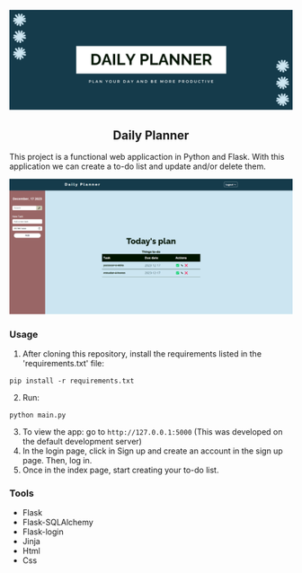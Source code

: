 ![To-do list Banner Image](/website/static/img/Github_header.png)
<h2 align='center'>Daily Planner</h2>

This project is a functional web applicaction in Python and Flask. With this application we can create a to-do list and update and/or delete them.

![To-do list main Image](/website/static/img/daily_planner_app.png)

### Usage

1. After cloning this repository, install the requirements listed in the 'requirements.txt' file:

```
pip install -r requirements.txt
```

2. Run:

```
python main.py 
```

3. To view the app: go to `http://127.0.0.1:5000` (This was developed on the default development server)
4. In the login page, click in Sign up and create an account in the sign up page. Then, log in.
5. Once in the index page, start creating your to-do list.
   
### Tools
+ Flask
+ Flask-SQLAlchemy
+ Flask-login
+ Jinja
+ Html
+ Css
